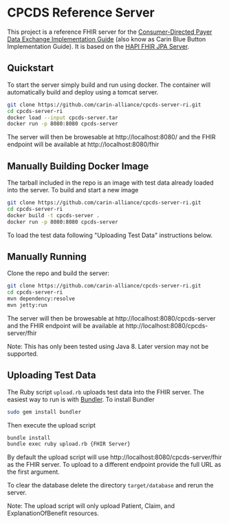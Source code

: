 # CPCDS Reference Server

This project is a reference FHIR server for the [Consumer-Directed Payer Data Exchange Implementation Guide](https://build.fhir.org/ig/HL7/carin-bb/toc.html) (also know as Carin Blue Button Implementation Guide). It is based on the [HAPI FHIR JPA Server](https://github.com/hapifhir/hapi-fhir-jpaserver-starter).

## Quickstart

To start the server simply build and run using docker. The container will automatically build and deploy using a tomcat server.

```bash
git clone https://github.com/carin-alliance/cpcds-server-ri.git
cd cpcds-server-ri
docker load --input cpcds-server.tar
docker run -p 8080:8080 cpcds-server
```

The server will then be browesable at http://localhost:8080/ and the FHIR endpoint will be available at http://localhost:8080/fhir

## Manually Building Docker Image

The tarball included in the repo is an image with test data already loaded into the server. To build and start a new image

```bash
git clone https://github.com/carin-alliance/cpcds-server-ri.git
cd cpcds-server-ri
docker build -t cpcds-server .
docker run -p 8080:8080 cpcds-server
```

To load the test data following "Uploading Test Data" instructions below.

## Manually Running

Clone the repo and build the server:

```bash
git clone https://github.com/carin-alliance/cpcds-server-ri.git
cd cpcds-server-ri
mvn dependency:resolve
mvn jetty:run
```

The server will then be browesable at http://localhost:8080/cpcds-server and the FHIR endpoint will be available at http://localhost:8080/cpcds-server/fhir

Note: This has only been tested using Java 8. Later version may not be supported.

## Uploading Test Data

The Ruby script `upload.rb` uploads test data into the FHIR server. The easiest way to run is with [Bundler](https://bundler.io/). To install Bundler

```bash
sudo gem install bundler
```

Then execute the upload script

```bash
bundle install
bundle exec ruby upload.rb {FHIR Server}
```

By default the upload script will use http://localhost:8080/cpcds-server/fhir as the FHIR server. To upload to a different endpoint provide the full URL as the first argument.

To clear the database delete the directory `target/database` and rerun the server.

Note: The upload script will only upload Patient, Claim, and ExplanationOfBenefit resources.
